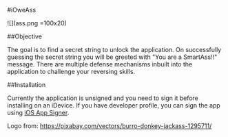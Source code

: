#iOweAss

![](ass.png =100x20)

##Objective

The goal is to find a secret string to unlock the application. On successfully guessing the secret string you will be greeted with "You are a SmartAss!!" message. 
There are multiple defense mechanisms inbuilt into the application to challenge your reversing skills. 

##Installation

Currently the application is unsigned and you need to sign it before installing on an iDevice. If you have developer profile, you can sign the app using [iOS App Signer](https://dantheman827.github.io/ios-app-signer/). 


Logo from: https://pixabay.com/vectors/burro-donkey-jackass-1295711/
